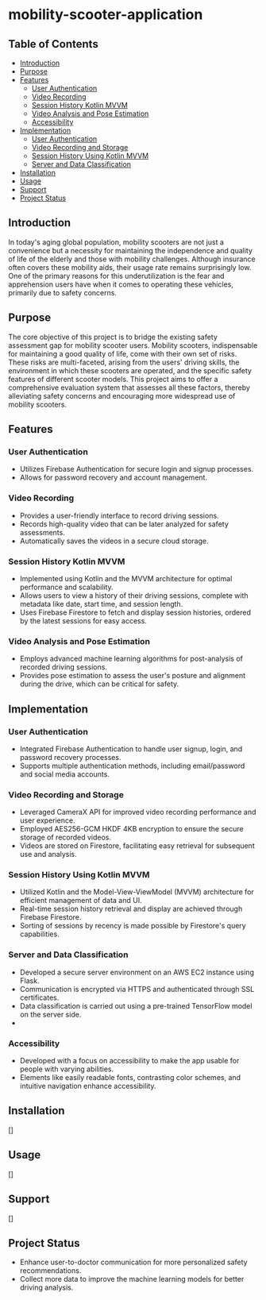 # mobility-scooter-application

## Table of Contents
- [Introduction](#introduction)
- [Purpose](#purpose)
- [Features](#features)
  - [User Authentication](#user-authentication)
  - [Video Recording](#video-recording)
  - [Session History Kotlin MVVM](#session-history-kotlin-mvvm)
  - [Video Analysis and Pose Estimation](#video-analysis-and-pose-estimation)
  - [Accessibility](#accessibility)
- [Implementation](#implementation)
  - [User Authentication](#user-authentication)
  - [Video Recording and Storage](#video-recording-and-storage)
  - [Session History Using Kotlin MVVM](#session-history-using-kotlin-mvvm)
  - [Server and Data Classification](#server-and-data-classification)
- [Installation](#installation)
- [Usage](#usage)
- [Support](#support)
- [Project Status](#project-status)


## Introduction
In today's aging global population, mobility scooters are not just a convenience but a necessity for maintaining the independence and quality of life of the elderly and those with mobility challenges. Although insurance often covers these mobility aids, their usage rate remains surprisingly low. One of the primary reasons for this underutilization is the fear and apprehension users have when it comes to operating these vehicles, primarily due to safety concerns.

## Purpose
The core objective of this project is to bridge the existing safety assessment gap for mobility scooter users. Mobility scooters, indispensable for maintaining a good quality of life, come with their own set of risks. These risks are multi-faceted, arising from the users' driving skills, the environment in which these scooters are operated, and the specific safety features of different scooter models. This project aims to offer a comprehensive evaluation system that assesses all these factors, thereby alleviating safety concerns and encouraging more widespread use of mobility scooters.

## Features
### User Authentication
- Utilizes Firebase Authentication for secure login and signup processes.
- Allows for password recovery and account management.

### Video Recording
- Provides a user-friendly interface to record driving sessions.
- Records high-quality video that can be later analyzed for safety assessments.
- Automatically saves the videos in a secure cloud storage.

### Session History Kotlin MVVM
- Implemented using Kotlin and the MVVM architecture for optimal performance and scalability.
- Allows users to view a history of their driving sessions, complete with metadata like date, start time, and session length.
- Uses Firebase Firestore to fetch and display session histories, ordered by the latest sessions for easy access.

### Video Analysis and Pose Estimation
- Employs advanced machine learning algorithms for post-analysis of recorded driving sessions.
- Provides pose estimation to assess the user's posture and alignment during the drive, which can be critical for safety.

## Implementation

### User Authentication
- Integrated Firebase Authentication to handle user signup, login, and password recovery processes.
- Supports multiple authentication methods, including email/password and social media accounts.

### Video Recording and Storage
- Leveraged CameraX API for improved video recording performance and user experience.
- Employed AES256-GCM HKDF 4KB encryption to ensure the secure storage of recorded videos.
- Videos are stored on Firestore, facilitating easy retrieval for subsequent use and analysis.

### Session History Using Kotlin MVVM
- Utilized Kotlin and the Model-View-ViewModel (MVVM) architecture for efficient management of data and UI.
- Real-time session history retrieval and display are achieved through Firebase Firestore.
- Sorting of sessions by recency is made possible by Firestore's query capabilities.

### Server and Data Classification
- Developed a secure server environment on an AWS EC2 instance using Flask.
- Communication is encrypted via HTTPS and authenticated through SSL certificates.
- Data classification is carried out using a pre-trained TensorFlow model on the server side.
- 
### Accessibility
- Developed with a focus on accessibility to make the app usable for people with varying abilities.
- Elements like easily readable fonts, contrasting color schemes, and intuitive navigation enhance accessibility.


## Installation
[]

## Usage
[]


## Support
[]

## Project Status
- Enhance user-to-doctor communication for more personalized safety recommendations.
- Collect more data to improve the machine learning models for better driving analysis.

